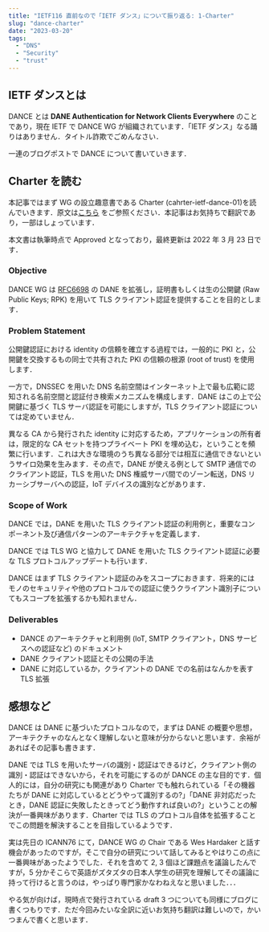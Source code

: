 ```yaml
---
title: "IETF116 直前なので「IETF ダンス」について振り返る: 1-Charter"
slug: "dance-charter"
date: "2023-03-20"
tags:
  - "DNS"
  - "Security"
  - "trust"
---
```


## IETF ダンスとは

DANCE とは **DANE Authentication for Network Clients Everywhere** のことであり，現在 IETF で DANCE WG が組織されています．「IETF ダンス」なる踊りはありません．タイトル詐欺でごめんなさい．

一連のブログポストで DANCE について書いていきます．

## Charter を読む

本記事ではまず WG の設立趣意書である Charter (cahrter-ietf-dance-01)を読んでいきます．原文は[こちら](https://datatracker.ietf.org/doc/charter-ietf-dance/) をご参照ください．本記事はお気持ちで翻訳であり，一部はしょっています．

本文書は執筆時点で Approved となっており，最終更新は 2022 年 3 月 23 日です．

### Objective

DANCE WG は [RFC6698](https://datatracker.ietf.org/doc/rfc6698/) の DANE を拡張し，証明書もしくは生の公開鍵 (Raw Public Keys; RPK) を用いて TLS クライアント認証を提供することを目的とします．

### Problem Statement

公開鍵認証における identity の信頼を確立する過程では，一般的に PKI と，公開鍵を交換するもの同士で共有された PKI の信頼の根源 (root of trust) を使用します．

一方で，DNSSEC を用いた DNS 名前空間はインターネット上で最も広範に認知される名前空間と認証付き検索メカニズムを構成します．DANE はこの上で公開鍵に基づく TLS サーバ認証を可能にしますが，TLS クライアント認証については定めていません．

異なる CA から発行された identity に対応するため，アプリケーションの所有者は，限定的な CA セットを持つプライベート PKI を埋め込む，ということを頻繁に行います．これは大きな環境のうち異なる部分では相互に通信できないというサイロ効果を生みます．その点で，DANE が使える例として SMTP 通信でのクライアント認証，TLS を用いた DNS 権威サーバ間でのゾーン転送，DNS リカーシブサーバへの認証，IoT デバイスの識別などがあります．

### Scope of Work

DANCE では，DANE を用いた TLS クライアント認証の利用例と，重要なコンポーネント及び通信パターンのアーキテクチャを定義します．

DANCE では TLS WG と協力して DANE を用いた TLS クライアント認証に必要な TLS プロトコルアップデートも行います．

DANCE はまず TLS クライアント認証のみをスコープにおきます．将来的にはモノのセキュリティや他のプロトコルでの認証に使うクライアント識別子についてもスコープを拡張するかも知れません．

### Deliverables

- DANCE のアーキテクチャと利用例 (IoT, SMTP クライアント，DNS サービスへの認証など) のドキュメント
- DANE クライアント認証とその公開の手法
- DANE に対応しているか，クライアントの DANE での名前はなんかを表す TLS 拡張

## 感想など

DANCE は DANE に基づいたプロトコルなので，まずは DANE の概要や思想，アーキテクチャのなんとなく理解しないと意味が分からないと思います．余裕があればその記事も書きます．

DANE では TLS を用いたサーバの識別・認証はできるけど，クライアント側の識別・認証はできないから，それを可能にするのが DANCE の主な目的です．個人的には，自分の研究にも関連があり Charter でも触れられている「その機器たちが DANE に対応しているとどうやって識別するの?」「DANE 非対応だったとき，DANE 認証に失敗したときってどう動作すれば良いの?」ということの解決が一番興味があります．Charter では TLS のプロトコル自体を拡張することでこの問題を解決することを目指しているようです．

実は先日の ICANN76 にて，DANCE WG の Chair である Wes Hardaker と話す機会があったのですが，そこで自分の研究について話してみるとやはりこの点に一番興味があったようでした．それを含めて 2, 3 個ほど課題点を議論したんですが，5 分かそこらで英語がズタズタの日本人学生の研究を理解してその議論に持って行けると言うのは，やっぱり専門家かなわねえなと思いました．．．

やる気が向けば，現時点で発行されている draft 3 つについても同様にブログに書くつもりです．ただ今回みたいな全訳に近いお気持ち翻訳は難しいので，かいつまんで書くと思います．
